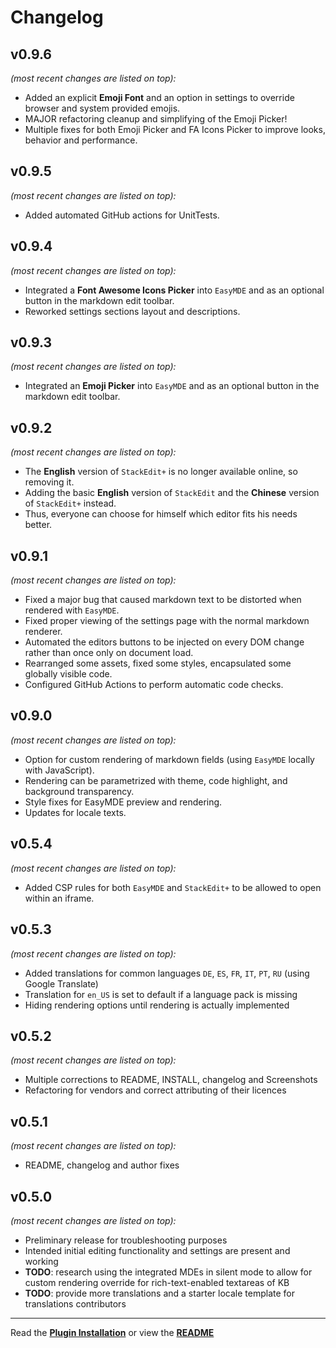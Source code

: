 # Changelog


## v0.9.6

_(most recent changes are listed on top):_
* Added an explicit **Emoji Font** and an option in settings to override browser and system provided emojis.
* MAJOR refactoring cleanup and simplifying of the Emoji Picker!
* Multiple fixes for both Emoji Picker and FA Icons Picker to improve looks, behavior and performance.

## v0.9.5

_(most recent changes are listed on top):_
* Added automated GitHub actions for UnitTests.

## v0.9.4

_(most recent changes are listed on top):_
* Integrated a **Font Awesome Icons Picker** into `EasyMDE` and as an optional button in the markdown edit toolbar.
* Reworked settings sections layout and descriptions.

## v0.9.3

_(most recent changes are listed on top):_
* Integrated an **Emoji Picker** into `EasyMDE` and as an optional button in the markdown edit toolbar.

## v0.9.2

_(most recent changes are listed on top):_
* The **English** version of `StackEdit+` is no longer available online, so removing it.
* Adding the basic **English** version of `StackEdit` and the **Chinese** version of `StackEdit+` instead.
* Thus, everyone can choose for himself which editor fits his needs better.

## v0.9.1

_(most recent changes are listed on top):_
* Fixed a major bug that caused markdown text to be distorted when rendered with `EasyMDE`.
* Fixed proper viewing of the settings page with the normal markdown renderer.
* Automated the editors buttons to be injected on every DOM change rather than once only on document load.
* Rearranged some assets, fixed some styles, encapsulated some globally visible code.
* Configured GitHub Actions to perform automatic code checks.

## v0.9.0

_(most recent changes are listed on top):_
* Option for custom rendering of markdown fields (using `EasyMDE` locally with JavaScript).
* Rendering can be parametrized with theme, code highlight, and background transparency.
* Style fixes for EasyMDE preview and rendering.
* Updates for locale texts.

## v0.5.4

_(most recent changes are listed on top):_
* Added CSP rules for both `EasyMDE` and `StackEdit+` to be allowed to open within an iframe.

## v0.5.3

_(most recent changes are listed on top):_
* Added translations for common languages `DE`, `ES`, `FR`, `IT`, `PT`, `RU` (using Google Translate)
* Translation for `en_US` is set to default if a language pack is missing
* Hiding rendering options until rendering is actually implemented

## v0.5.2

_(most recent changes are listed on top):_
* Multiple corrections to README, INSTALL, changelog and Screenshots
* Refactoring for vendors and correct attributing of their licences

## v0.5.1

_(most recent changes are listed on top):_
* README, changelog and author fixes

## v0.5.0

_(most recent changes are listed on top):_
* Preliminary release for troubleshooting purposes
* Intended initial editing functionality and settings are present and working
* **TODO**: research using the integrated MDEs in silent mode to allow for custom rendering override for rich-text-enabled textareas of KB
* **TODO**: provide more translations and a starter locale template for translations contributors

---

Read the [**Plugin Installation**](INSTALL.md "View Installation instructions") or view the [**README**](README.md "View README")
